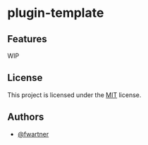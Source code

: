 # plugin-template

## Features
WIP

## License
This project is licensed under the [MIT](https://choosealicense.com/licenses/mit/) license.

## Authors
- [@fwartner](https://www.github.com/fwartner)
